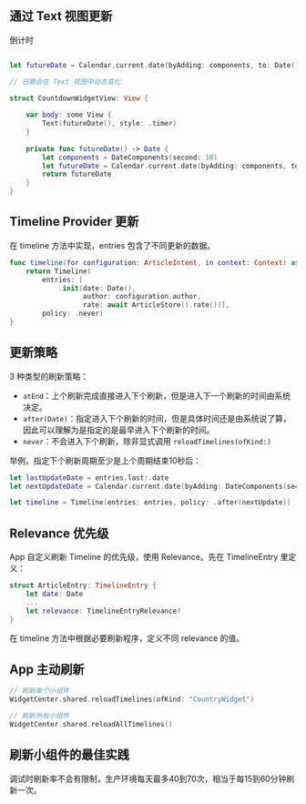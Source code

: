 
## 通过 Text 视图更新

倒计时

```swift

let futureDate = Calendar.current.date(byAdding: components, to: Date())!

// 日期会在 Text 视图中动态变化

```

```swift
struct CountdownWidgetView: View {
    
    var body: some View {
        Text(futureDate(), style: .timer)
    }
    
    private func futureDate() -> Date {
        let components = DateComponents(second: 10)
        let futureDate = Calendar.current.date(byAdding: components, to: Date())!
        return futureDate
    }
}
```

## Timeline Provider 更新

在 timeline 方法中实现，entries 包含了不同更新的数据。

```swift
func timeline(for configuration: ArticleIntent, in context: Context) async -> Timeline<ArticleEntry> {
    return Timeline(
        entries: [
            .init(date: Date(),
                  author: configuration.author,
                  rate: await ArticleStore().rate())],
        policy: .never)
}
```

## 更新策略

3 种类型的刷新策略：
- `atEnd`：上个刷新完成直接进入下个刷新，但是进入下一个刷新的时间由系统决定。
- `after(Date)`：指定进入下个刷新的时间，但是具体时间还是由系统说了算，因此可以理解为是指定的是最早进入下个刷新的时间。
- `never`：不会进入下个刷新，除非显式调用 `reloadTimelines(ofKind:)`

举例，指定下个刷新周期至少是上个周期结束10秒后：

```swift
let lastUpdateDate = entries.last!.date
let nextUpdateDate = Calendar.current.date(byAdding: DateComponents(second: 10), to: lastUpdate)!

let timeline = Timeline(entries: entries, policy: .after(nextUpdate))
```

## Relevance 优先级

App 自定义刷新 Timeline 的优先级，使用 Relevance。先在 TimelineEntry 里定义：

```swift
struct ArticleEntry: TimelineEntry {
    let date: Date
    ...
    let relevance: TimelineEntryRelevance?
}
```

在 timeline 方法中根据必要刷新程序，定义不同 relevance 的值。

## App 主动刷新

```swift
// 刷新单个小组件
WidgetCenter.shared.reloadTimelines(ofKind: "CountryWidget")

// 刷新所有小组件
WidgetCenter.shared.reloadAllTimelines()
```

## 刷新小组件的最佳实践

调试时刷新率不会有限制，生产环境每天最多40到70次，相当于每15到60分钟刷新一次。

